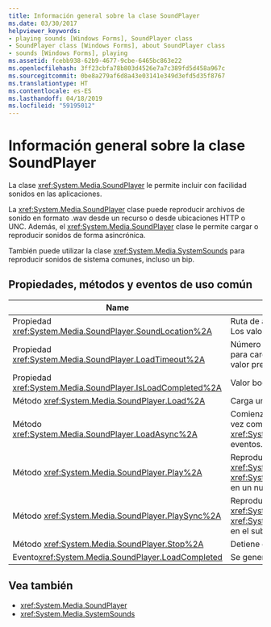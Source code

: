 ```yaml
---
title: Información general sobre la clase SoundPlayer
ms.date: 03/30/2017
helpviewer_keywords:
- playing sounds [Windows Forms], SoundPlayer class
- SoundPlayer class [Windows Forms], about SoundPlayer class
- sounds [Windows Forms], playing
ms.assetid: fcebb938-62b9-4677-9cbe-6465bc863e22
ms.openlocfilehash: 3ff23cbfa78b803d4526e7a7c389fd5d458a967c
ms.sourcegitcommit: 0be8a279af6d8a43e03141e349d3efd5d35f8767
ms.translationtype: HT
ms.contentlocale: es-ES
ms.lasthandoff: 04/18/2019
ms.locfileid: "59195012"
---
```

# <a name="soundplayer-class-overview"></a>Información general sobre la clase SoundPlayer
La clase <xref:System.Media.SoundPlayer> le permite incluir con facilidad sonidos en las aplicaciones.  
  
 La <xref:System.Media.SoundPlayer> clase puede reproducir archivos de sonido en formato .wav desde un recurso o desde ubicaciones HTTP o UNC. Además, el <xref:System.Media.SoundPlayer> clase le permite cargar o reproducir sonidos de forma asincrónica.  
  
 También puede utilizar la clase <xref:System.Media.SystemSounds> para reproducir sonidos de sistema comunes, incluso un bip.   
  
## <a name="commonly-used-properties-methods-and-events"></a>Propiedades, métodos y eventos de uso común  
  
|Name|Descripción|  
|----------|-----------------|  
|Propiedad <xref:System.Media.SoundPlayer.SoundLocation%2A>|Ruta de acceso del archivo o dirección web del sonido. Los valores admitidos pueden ser UNC o HTTP.|  
|Propiedad <xref:System.Media.SoundPlayer.LoadTimeout%2A>|Número de milisegundos que el programa esperará para cargar un sonido antes de iniciar una excepción. El valor predeterminado es 10 segundos.|  
|Propiedad <xref:System.Media.SoundPlayer.IsLoadCompleted%2A>|Valor booleano que indica si el sonido finalizó la carga.|  
|Método <xref:System.Media.SoundPlayer.Load%2A>|Carga un sonido de forma sincrónica.|  
|Método <xref:System.Media.SoundPlayer.LoadAsync%2A>|Comienza a cargar un sonido de forma asincrónica. Una vez completada la carga, genera el <xref:System.Media.SoundPlayer.OnLoadCompleted%2A> eventos.|  
|Método <xref:System.Media.SoundPlayer.Play%2A>|Reproduce el sonido especificado en el <xref:System.Media.SoundPlayer.SoundLocation%2A> o <xref:System.Media.SoundPlayer.Stream%2A> propiedad en un nuevo subproceso.|  
|Método <xref:System.Media.SoundPlayer.PlaySync%2A>|Reproduce el sonido especificado en el <xref:System.Media.SoundPlayer.SoundLocation%2A> o <xref:System.Media.SoundPlayer.Stream%2A> propiedad en el subproceso actual.|  
|Método <xref:System.Media.SoundPlayer.Stop%2A>|Detiene cualquier sonido que se esté reproduciendo.|  
|Evento<xref:System.Media.SoundPlayer.LoadCompleted> |Se genera después de que se intente cargar un sonido.|  
  
## <a name="see-also"></a>Vea también

- <xref:System.Media.SoundPlayer>
- <xref:System.Media.SystemSounds>
